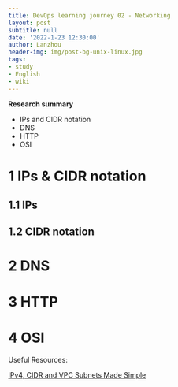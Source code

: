 ```yaml
---
title: DevOps learning journey 02 - Networking
layout: post
subtitle: null
date: '2022-1-23 12:30:00'
author: Lanzhou
header-img: img/post-bg-unix-linux.jpg
tags:
- study
- English
- wiki
---
```

**Research summary**

- IPs and CIDR notation
- DNS
- HTTP
- OSI

# 1 IPs & CIDR notation
## 1.1 IPs


## 1.2 CIDR notation

# 2 DNS

# 3 HTTP



# 4 OSI

Useful Resources:

[IPv4, CIDR and VPC Subnets Made Simple](https://www.youtube.com/watch?v=z07HTSzzp3o&t=74s)
